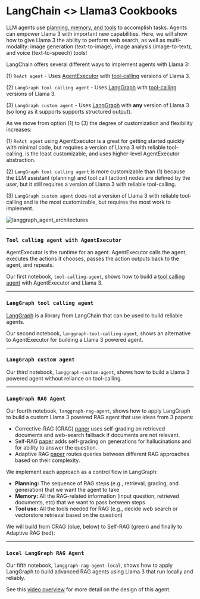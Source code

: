 # LangChain <> Llama3 Cookbooks

LLM agents use [planning, memory, and tools](https://lilianweng.github.io/posts/2023-06-23-agent/) to accomplish tasks. Agents can empower Llama 3 with important new capabilities. Here, we will show how to give Llama 3 the ability to perform web search, as well as multi-modality: image generation (text-to-image), image analysis (image-to-text), and voice (text-to-speech) tools!

LangChain offers several different ways to implement agents with Llama 3:

(1) `ReAct agent` - Uses [AgentExecutor](https://python.langchain.com/docs/modules/agents/quick_start/) with [tool-calling](https://python.langchain.com/docs/integrations/chat/) versions of Llama 3.

(2) `LangGraph tool calling agent` - Uses [LangGraph](https://python.langchain.com/docs/langgraph) with [tool-calling](https://python.langchain.com/docs/integrations/chat/) versions of Llama 3.

(3) `LangGraph custom agent` - Uses [LangGraph](https://python.langchain.com/docs/langgraph) with **any** version of Llama 3 (so long as it supports supports structured output).

As we move from option (1) to (3) the degree of customization and flexibility increases:

(1) `ReAct agent` using AgentExecutor is a great for getting started quickly with minimal code, but requires a version of Llama 3 with reliable tool-calling, is the least customizable, and uses higher-level AgentExecutor abstraction.
  
(2) `LangGraph tool calling agent` is more customizable than (1) because the LLM assistant (planning) and tool call (action) nodes are defined by the user, but it still requires a version of Llama 3 with reliable tool-calling.
  
(3) `LangGraph custom agent` does not a version of Llama 3 with reliable tool-calling and is the most customizable, but requires the most work to implement. 

![langgraph_agent_architectures](https://github.com/rlancemartin/llama-recipes/assets/122662504/5ed2bef0-ae11-4efa-9e88-ab560a4d0022)

---

### `Tool calling agent with AgentExecutor`

AgentExecutor is the runtime for an agent. AgentExecutor calls the agent, executes the actions it chooses, passes the action outputs back to the agent, and repeats.

Our first notebook, `tool-calling-agent`, shows how to build a [tool calling agent](https://python.langchain.com/docs/modules/agents/agent_types/tool_calling/) with AgentExecutor and Llama 3.

--- 

### `LangGraph tool calling agent`

[LangGraph](https://python.langchain.com/docs/langgraph) is a library from LangChain that can be used to build reliable agents.

Our second notebook, `langgraph-tool-calling-agent`, shows an alternative to AgentExecutor for building a Llama 3 powered agent. 

--- 

### `LangGraph custom agent`

Our third notebook, `langgraph-custom-agent`, shows how to build a Llama 3 powered agent without reliance on tool-calling. 

--- 

### `LangGraph RAG Agent`

Our fourth notebook, `langgraph-rag-agent`, shows how to apply LangGraph to build a custom Llama 3 powered RAG agent that use ideas from 3 papers:

* Corrective-RAG (CRAG) [paper](https://arxiv.org/pdf/2401.15884.pdf) uses self-grading on retrieved documents and web-search fallback if documents are not relevant.
* Self-RAG [paper](https://arxiv.org/abs/2310.11511) adds self-grading on generations for hallucinations and for ability to answer the question.
* Adaptive RAG [paper](https://arxiv.org/abs/2403.14403) routes queries between different RAG approaches based on their complexity.

We implement each approach as a control flow in LangGraph:
- **Planning:** The sequence of RAG steps (e.g., retrieval, grading, and generation) that we want the agent to take
- **Memory:** All the RAG-related information (input question, retrieved documents, etc) that we want to pass between steps
- **Tool use:** All the tools needed for RAG (e.g., decide web search or vectorstore retrieval based on the question)

We will build from CRAG (blue, below) to Self-RAG (green) and finally to Adaptive RAG (red):

--- 
 
### `Local LangGraph RAG Agent`

Our fifth notebook, `langgraph-rag-agent-local`, shows how to apply LangGraph to build advanced RAG agents using Llama 3 that run locally and reliably.

See this [video overview](https://www.youtube.com/watch?v=sgnrL7yo1TE) for more detail on the design of this agent.
